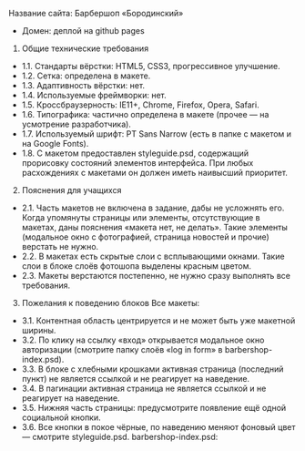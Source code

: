 Название сайта: Барбершоп «Бородинский»
- Домен: деплой на github pages

1. Общие технические требования
- 1.1. Стандарты вёрстки: HTML5, CSS3, прогрессивное улучшение.
- 1.2. Сетка: определена в макете.
- 1.3. Адаптивность вёрстки: нет.
- 1.4. Используемые фреймворки: нет.
- 1.5. Кроссбраузерность: IE11+, Chrome, Firefox, Opera, Safari.
- 1.6. Типографика: частично определена в макете (прочее — на усмотрение
разработчика).
- 1.7. Используемый шрифт: PT Sans Narrow (есть в папке с макетом и на Google
Fonts).
- 1.8. С макетом предоставлен styleguide.psd, содержащий прорисовку состояний
элементов интерфейса. При любых расхождениях с макетами он должен иметь
наивысший приоритет.

2. Пояснения для учащихся
- 2.1. Часть макетов не включена в задание, дабы не усложнять его. Когда упомянуты
страницы или элементы, отсутствующие в макетах, даны пояснения «макета нет, не
делать». Такие элементы (модальное окно с фотографией, страница новостей и
прочие) верстать не нужно.
- 2.2. В макетах есть скрытые слои с всплывающими окнами. Такие слои в блоке
слоёв фотошопа выделены красным цветом.
- 2.3. Макеты верстаются постепенно, не нужно сразу выполнять все требования.

3. Пожелания к поведению блоков
Все макеты:
- 3.1. Контентная область центрируется и не может быть уже макетной ширины.
- 3.2. По клику на ссылку «вход» открывается модальное окно авторизации (смотрите
папку слоёв «log in form» в barbershop-index.psd).
- 3.3. В блоке с хлебными крошками активная страница (последний пункт) не
является ссылкой и не реагирует на наведение.
- 3.4. В пагинации активная страница не является ссылкой и не реагирует на
наведение.
- 3.5. Нижняя часть страницы: предусмотрите появление ещё одной социальной
кнопки.
- 3.6. Все кнопки в покое чёрные, по наведению меняют фоновый цвет — смотрите
styleguide.psd.
barbershop-index.psd:
